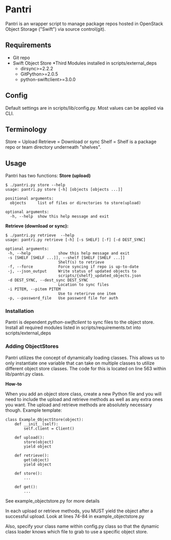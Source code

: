 Pantri
=====

Pantri is an wrapper script to manage package repos hosted in OpenStack Object Storage ("Swift") via source control(git).


Requirements
---
* Git repo
* Swift Object Store
*Third Modules installed in scripts/external_deps
  * dirsync>=2.2.2
  * GitPython>=2.0.5
  * python-swiftclient>=3.0.0

Config
---
Default settings are in scripts/lib/config.py. Most values can be applied via
CLI.


Terminology
---
Store = Upload
Retrieve = Download or sync
Shelf = Shelf is a package repo or team directory underneath "shelves".

Usage
---
Pantri has two functions:
**Store (upload)**
```
$ ./pantri.py store --help
usage: pantri.py store [-h] [objects [objects ...]]

positional arguments:
  objects     list of files or directories to store(upload)

optional arguments:
  -h, --help  show this help message and exit
 ```

 **Retrieve (download or sync):**
 ```
 $ ./pantri.py retrieve  --help
usage: pantri.py retrieve [-h] [-s SHELF] [-f] [-d DEST_SYNC]

optional arguments:
  -h, --help            show this help message and exit
  -s [SHELF [SHELF ...]], --shelf [SHELF [SHELF ...]]
                        Shelf(s) to retrieve
  -f, --force           Force syncing if repo is up-to-date
  -j, --json_output     Write status of updated objects to
                        scripts/{shelf}_updated_objects.json
  -d DEST_SYNC, --dest_sync DEST_SYNC
                        Location to sync files
  -i PITEM, --pitem PITEM
                        Use to reterirve one item
  -p, --password_file   Use password file for auth
  ```
### Installation
Pantri is dependent *python-swiftclient* to sync files to the object store.  Install all required modules listed in scripts/requirements.txt into scripts/external_deps

### Adding ObjectStores

Pantri utilizes the concept of dynamically loading classes. This allows us to only instantiate one variable that can take on multiple classes to utilize different object store classes.
The code for this is located on line 563 within lib/pantri.py class.

**How-to**

When you add an object store class, create a new Python file and you will need to include the upload and retrieve methods as well as any extra ones you want. The upload and retrieve methods are absolutely necessary though.
Example template:
```
class Example_ObjectStore(object):
    def __init__(self):
        self.client = Client()

    def upload():
        store(object)
        yield object

    def retrieve():
        get(object)
        yield object

    def store():
        ...

    def get():
        ...
```

See example_objectstore.py for more details

In each upload or retrieve methods, you MUST yield the object after a successful upload. Look at lines 74-84 in example_objectstore.py

Also, specify your class name within config.py class so that the dynamic class loader knows which file to grab to use a specific object store.
